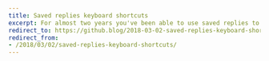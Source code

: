 ```yaml
---
title: Saved replies keyboard shortcuts
excerpt: For almost two years you've been able to use saved replies to quickly respond to multiple issues and pull requests. Now saved replies have keyboard shortcuts to make them even easier to use.
redirect_to: https://github.blog/2018-03-02-saved-replies-keyboard-shortcuts/
redirect_from:
- /2018/03/02/saved-replies-keyboard-shortcuts/
---
```

